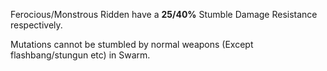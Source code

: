 Ferocious/Monstrous Ridden have a **25/40%** Stumble Damage Resistance respectively.

Mutations cannot be stumbled by normal weapons (Except flashbang/stungun etc) in Swarm.